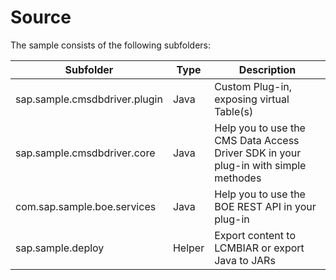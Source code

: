 # Source

The sample consists of the following subfolders:

  Subfolder          | Type | Description
  ----------------- | ---- | ---------------------------------------------------------------------------------------------
  sap.sample.cmsdbdriver.plugin | Java | Custom Plug-in, exposing virtual Table(s)
  sap.sample.cmsdbdriver.core | Java | Help you to use the CMS Data Access Driver SDK in your plug-in with simple methodes
  com.sap.sample.boe.services | Java | Help you to use the BOE REST API in your plug-in
  sap.sample.deploy | Helper | Export content to LCMBIAR or export Java to JARs